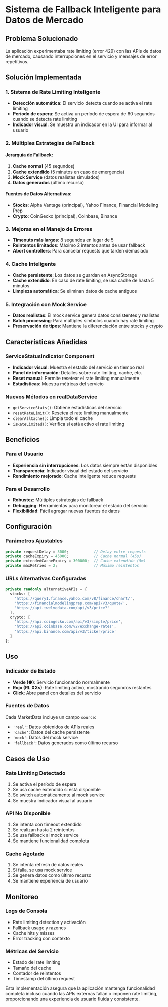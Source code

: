 # Sistema de Fallback Inteligente para Datos de Mercado

## Problema Solucionado
La aplicación experimentaba rate limiting (error 429) con las APIs de datos de mercado, causando interrupciones en el servicio y mensajes de error repetitivos.

## Solución Implementada

### 1. **Sistema de Rate Limiting Inteligente**
- **Detección automática**: El servicio detecta cuando se activa el rate limiting
- **Período de espera**: Se activa un período de espera de 60 segundos cuando se detecta rate limiting
- **Indicador visual**: Se muestra un indicador en la UI para informar al usuario

### 2. **Múltiples Estrategias de Fallback**

#### Jerarquía de Fallback:
1. **Cache normal** (45 segundos)
2. **Cache extendido** (5 minutos en caso de emergencia)
3. **Mock Service** (datos realistas simulados)
4. **Datos generados** (último recurso)

#### Fuentes de Datos Alternativas:
- **Stocks**: Alpha Vantage (principal), Yahoo Finance, Financial Modeling Prep
- **Crypto**: CoinGecko (principal), Coinbase, Binance

### 3. **Mejoras en el Manejo de Errores**
- **Timeouts más largos**: 8 segundos en lugar de 5
- **Reintentos limitados**: Máximo 2 intentos antes de usar fallback
- **Abort controllers**: Para cancelar requests que tarden demasiado

### 4. **Cache Inteligente**
- **Cache persistente**: Los datos se guardan en AsyncStorage
- **Cache extendido**: En caso de rate limiting, se usa cache de hasta 5 minutos
- **Limpieza automática**: Se eliminan datos de cache antiguos

### 5. **Integración con Mock Service**
- **Datos realistas**: El mock service genera datos consistentes y realistas
- **Batch processing**: Para múltiples símbolos cuando hay rate limiting
- **Preservación de tipos**: Mantiene la diferenciación entre stocks y crypto

## Características Añadidas

### ServiceStatusIndicator Component
- **Indicador visual**: Muestra el estado del servicio en tiempo real
- **Panel de información**: Detalles sobre rate limiting, cache, etc.
- **Reset manual**: Permite resetear el rate limiting manualmente
- **Estadísticas**: Muestra métricas del servicio

### Nuevos Métodos en realDataService
- `getServiceStats()`: Obtiene estadísticas del servicio
- `resetRateLimit()`: Resetea el rate limiting manualmente
- `clearAllCache()`: Limpia todo el cache
- `isRateLimited()`: Verifica si está activo el rate limiting

## Beneficios

### Para el Usuario
- **Experiencia sin interrupciones**: Los datos siempre están disponibles
- **Transparencia**: Indicador visual del estado del servicio
- **Rendimiento mejorado**: Cache inteligente reduce requests

### Para el Desarrollo
- **Robustez**: Múltiples estrategias de fallback
- **Debugging**: Herramientas para monitorear el estado del servicio
- **Flexibilidad**: Fácil agregar nuevas fuentes de datos

## Configuración

### Parámetros Ajustables
```typescript
private requestDelay = 3000;           // Delay entre requests
private cacheExpiry = 45000;           // Cache normal (45s)
private extendedCacheExpiry = 300000;  // Cache extendido (5m)
private maxRetries = 2;                // Máximo reintentos
```

### URLs Alternativas Configuradas
```typescript
private readonly alternativeAPIs = {
  stocks: [
    'https://query1.finance.yahoo.com/v8/finance/chart/',
    'https://financialmodelingprep.com/api/v3/quote/',
    'https://api.twelvedata.com/api/v3/price?'
  ],
  crypto: [
    'https://api.coingecko.com/api/v3/simple/price',
    'https://api.coinbase.com/v2/exchange-rates',
    'https://api.binance.com/api/v3/ticker/price'
  ]
};
```

## Uso

### Indicador de Estado
- **Verde (●)**: Servicio funcionando normalmente
- **Rojo (RL XXs)**: Rate limiting activo, mostrando segundos restantes
- **Click**: Abre panel con detalles del servicio

### Fuentes de Datos
Cada MarketData incluye un campo `source`:
- `'real'`: Datos obtenidos de APIs reales
- `'cache'`: Datos del cache persistente
- `'mock'`: Datos del mock service
- `'fallback'`: Datos generados como último recurso

## Casos de Uso

### Rate Limiting Detectado
1. Se activa el período de espera
2. Se usa cache extendido si está disponible
3. Se switch automáticamente al mock service
4. Se muestra indicador visual al usuario

### API No Disponible
1. Se intenta con timeout extendido
2. Se realizan hasta 2 reintentos
3. Se usa fallback al mock service
4. Se mantiene funcionalidad completa

### Cache Agotado
1. Se intenta refresh de datos reales
2. Si falla, se usa mock service
3. Se genera datos como último recurso
4. Se mantiene experiencia de usuario

## Monitoreo

### Logs de Consola
- Rate limiting detection y activación
- Fallback usage y razones
- Cache hits y misses
- Error tracking con contexto

### Métricas del Servicio
- Estado del rate limiting
- Tamaño del cache
- Contador de reintentos
- Timestamp del último request

Esta implementación asegura que la aplicación mantenga funcionalidad completa incluso cuando las APIs externas fallan o imponen rate limiting, proporcionando una experiencia de usuario fluida y consistente.
